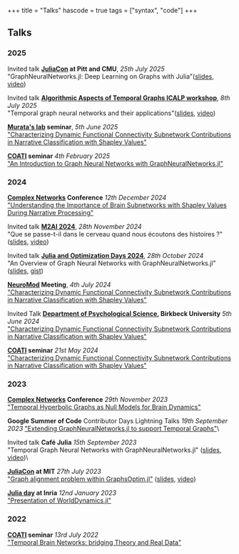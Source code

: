 +++
title = "Talks"
hascode = true
tags = ["syntax", "code"]
+++
## Talks

### 2025

Invited talk **[JuliaCon](https://juliacon.org/2025/) at Pitt and CMU**, *25th July 2025* \
"GraphNeuralNetworks.jl: Deep Learning on Graphs with Julia"([slides](https://docs.google.com/presentation/d/1ocgJj5jGwaa2fCtpL3GwlCl2zlS8MuTkS_P68gwuoAQ/edit?usp=sharing), [video](https://youtu.be/9JWnu5ecET8?t=12629))


Invited talk **[Algorithmic Aspects of Temporal Graphs ICALP workshop](https://mertzios.net/Workshops/ICALP-25-Satellite/Temporal-Graphs-ICALP-2025.html)**, *8th July 2025* \
"Temporal graph neural networks and their applications"([slides](https://docs.google.com/presentation/d/1wCIUIYSsmx7P9IG7mhtCXNVj4NhKAe1QXKtRyBz3bE4/edit?usp=sharing), [video](https://www.youtube.com/watch?v=FyT0Jn20zBM))


**[Murata's lab](https://www.net.c.titech.ac.jp/index.html) seminar**, *5th June 2025* \
["Characterizing Dynamic Functional Connectivity Subnetwork Contributions in Narrative Classification with Shapley Values"](https://drive.google.com/file/d/1eFTu9Q_dfU2JKtQtyZKlC7m4loBQn5QA/view)


**[COATI](https://team.inria.fr/coati/) seminar** *4th February 2025*  \
["An Introduction to Graph Neural Networks with GraphNeuralNetworks.jl"](https://docs.google.com/presentation/d/10jm_Cdz5ixK4Qz7oQ9scRYFjKB7Uw0opNhuWEbN60kk/edit?usp=sharing)

### 2024

**[Complex Networks](https://complexnetworks.org/) Conference** *12th December 2024* \
["Understanding the Importance of Brain Subnetworks with Shapley Values During Narrative Processing"](https://docs.google.com/presentation/d/1xD6qvqDcO89q0gfr8MY5vP6ep8gwQ2-cP4CV3K1pPno/edit?usp=sharing)


Invited talk **[M2AI 2024](https://mois-smai.math.cnrs.fr/)**, *28th November 2024* \
"Que se passe-t-il dans le cerveau quand nous écoutons des histoires ?" ([slides](https://docs.google.com/presentation/d/1CCwR19zU6JWZiVkXiM4qcj9ULqtfkGZF8I6LZF8xR6I/edit?usp=sharing), [video](https://www.youtube.com/watch?v=ge1bclA-BQQ&feature=youtu.be))


Invited talk **[Julia and Optimization Days 2024](https://indico.mathrice.fr/event/604/overview)**, *28th October 2024* \
"An Overview of Graph Neural Networks with GraphNeuralNetworks.jl" ([slides](https://docs.google.com/presentation/d/1_A9QpTp1WaAYojwB6a8_hV5L4cKwKrgnr12c9AslZZs/edit?usp=sharing), [gist](https://gist.github.com/aurorarossi/6bb82151690ba0c385ebc9f20c4bb00c))

**[NeuroMod](https://neuromod.univ-cotedazur.eu/) Meeting**, *4th July 2024* \
["Characterizing Dynamic Functional Connectivity Subnetwork Contributions in Narrative Classification with Shapley Values"](https://docs.google.com/presentation/d/1JcDDerMJ8M9mW1-SGqLvymMyZc0Fr19kM8o7tRNv1CQ/edit?usp=sharing)


Invited Talk **[Department of Psychological Science](https://www.bbk.ac.uk/school/psychological-sciences), Birkbeck University** *5th June 2024* \
["Characterizing Dynamic Functional Connectivity Subnetwork Contributions in Narrative Classification with Shapley Values"](https://docs.google.com/presentation/d/1AAtpH_x1OX-GMfyOkgwfaHxf4v8UleONncvbxej9-Po/edit?usp=sharing)


**[COATI](https://team.inria.fr/coati/) seminar** *21st May 2024*  \
["Characterizing Dynamic Functional Connectivity Subnetwork Contributions in Narrative Classification with Shapley Values"](https://docs.google.com/presentation/d/1IRkPmI-3-0SRiJUscFt77Y63cFee1QpAxsrrdkR4nuM/edit?usp=sharing)

### 2023

**[Complex Networks](https://complexnetworks.org/) Conference** *29th November 2023* \
["Temporal Hyperbolic Graphs as Null Models for Brain Dynamics"](https://www.dropbox.com/scl/fi/c7zj4h0hsx5mdld7g2yeo/NullModelBrainDynamicsCNA.pdf?rlkey=iynor4j3g8txq66ir3ctw8sql&dl=0) 


**Google Summer of Code** Contributor Days Lightning Talks *19th September 2023*
["Extending GraphNeuralNetworks.jl to support Temporal Graphs"](https://www.dropbox.com/scl/fi/qlckm5ljkhf8abnq6vhj6/GSoC-Lighting-Talk-2023.pdf?rlkey=7jcnaqpf76owd30eeq2kbsga5&dl=0)\


Invited talk **Café Julia** *15th September 2023* \
"Temporal Graph Neural Networks with GraphNeuralNetworks.jl" ([slides](https://www.dropbox.com/scl/fi/1noza125sgmm3chb6y2gc/TGNNjl.pdf?rlkey=xhoxhxrwycrlhuw1rztskxzio&dl=0), [video](https://www.canal-u.tv/chaines/groupecalcul/graphneuralnetworksjl))\


**[JuliaCon](https://juliacon.org/2023/) at MIT** *27th July 2023* \
["Graph alignment problem within GraphsOptim.jl"](https://pretalx.com/juliacon2023/speaker/JYWQL7/) ([slides](https://www.dropbox.com/scl/fi/5bmty02spntuo81kd4tus/GraphMatching.pdf?rlkey=w2z65wrz42sm55iqzkib30v9j&dl=0), [video](https://www.youtube.com/watch?v=a9Jw0LnHuGI))

**[Julia day](https://project.inria.fr/jjinria/) at Inria** *12nd January 2023*  \
["Presentation of WorldDynamics.jl"](https://www.dropbox.com/s/k2diduuny307ivp/worlddynamics_juliahalf-day.pdf?dl=0)

### 2022

**[COATI](https://team.inria.fr/coati/) seminar** *13rd July 2022*  \
["Temporal Brain Networks: bridging Theory and Real Data"](https://www.dropbox.com/s/kdacixjmbyex6lq/COATISeminar_compressed.pdf?dl=0)
